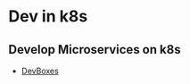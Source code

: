 # Dev in k8s

## Develop Microservices on k8s

* [DevBoxes](https://medium.com/pipedrive-engineering/say-hello-to-devboxes-fab125cd793a)

